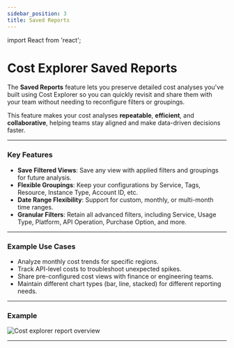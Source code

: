 ```yaml
---
sidebar_position: 3
title: Saved Reports
---
```


import React from 'react';

# Cost Explorer Saved Reports

The **Saved Reports** feature lets you preserve detailed cost analyses you've built using Cost Explorer so you can quickly revisit and share them with your team without needing to reconfigure filters or groupings.

This feature makes your cost analyses **repeatable**, **efficient**, and **collaborative**, helping teams stay aligned and make data-driven decisions faster.

---

### Key Features

- **Save Filtered Views**: Save any view with applied filters and groupings for future analysis.
- **Flexible Groupings**: Keep your configurations by Service, Tags, Resource, Instance Type, Account ID, etc.
- **Date Range Flexibility**: Support for custom, monthly, or multi-month time ranges.
- **Granular Filters**: Retain all advanced filters, including Service, Usage Type, Platform, API Operation, Purchase Option, and more.

---

### Example Use Cases

- Analyze monthly cost trends for specific regions.
- Track API-level costs to troubleshoot unexpected spikes.
- Share pre-configured cost views with finance or engineering teams.
- Maintain different chart types (bar, line, stacked) for different reporting needs.

---

### Example

<div style={{ textAlign: 'center' }}>
  <img src="/img/costexplorer/cost-explorer-report-overview.png" alt="Cost explorer report overview" />
</div>

---
